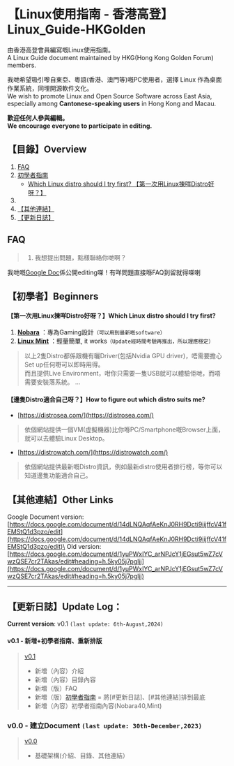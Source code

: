 # 【Linux使用指南 - 香港高登】Linux_Guide-HKGolden
由香港高登會員編寫嘅Linux使用指南。\
A Linux Guide document maintained by HKG(Hong Kong Golden Forum) members.

我哋希望吸引嚟自東亞、粵語(香港、澳門等)嘅PC使用者，選擇 Linux 作為桌面作業系統，同埋開源軟件文化。\
We wish to promote Linux and Open Source Software across East Asia, especially among **Cantonese-speaking users** in Hong Kong and Macau.

**歡迎任何人參與編輯。** \
**We encourage everyone to participate in editing.**


##  【目錄】Overview
1. [FAQ](https://github.com/Ramen-LadyHKG/Linux_Guide-HKGolden/edit/main/README.md#faq)
2. [初學者指南](https://github.com/Ramen-LadyHKG/Linux_Guide-HKGolden/edit/main/README.md#%E5%88%9D%E5%AD%B8%E8%80%85beginners)
   - [Which Linux distro should I try first? 【第一次用Linux揀咩Distro好呀？】](https://github.com/Ramen-LadyHKG/Linux_Guide-HKGolden/edit/main/README.md#%E7%AC%AC%E4%B8%80%E6%AC%A1%E7%94%A8linux%E6%8F%80%E5%92%A9distro%E5%A5%BD%E5%91%80which-linux-distro-should-i-try-first)
3. 
4. [【其他連結】](https://github.com/Ramen-LadyHKG/Linux_Guide-HKGolden/edit/main/README.md#%E5%85%B6%E4%BB%96%E9%80%A3%E7%B5%90other-links)
5. [【更新日誌】](https://github.com/Ramen-LadyHKG/Linux_Guide-HKGolden/edit/main/README.md#%E6%9B%B4%E6%96%B0%E6%97%A5%E8%AA%8Cupdate-log)

## FAQ
> 1. 我想提出問題，點樣聯絡你哋啊？

我哋嘅[Google Doc](https://docs.google.com/document/d/14dLNQAqfAeKnJ0RH9Dcti9iijffcV41fEMStQ1d3pzo/edit?usp=sharing)係公開editing㗎！有咩問題直接喺FAQ到留就得㗎喇


## 【初學者】Beginners
#### 【第一次用Linux揀咩Distro好呀？】Which Linux distro should I try first? 

1. [**Nobara**](https://nobaraproject.org/download-nobara/) ：專為Gaming設計`（可以用到最新嘅software）`
2. [**Linux Mint**](https://linuxmint.com/) ：輕量簡單, it works`（Update經時間考驗再推出，所以理應穩定）`
> 以上2隻Distro都係跟機有曬Driver(包括Nvidia GPU driver)，唔需要擔心Set up任何嘢可以即時用得。\
> 而且提供Live Environment，咁你只需要一隻USB就可以體驗佢哋，而唔需要安裝落系統。
...
#### 【邊隻Distro適合自己呀？】How to figure out which distro suits me?

- [https://distrosea.com/](https://distrosea.com/)
> 依個網站提供一個VM(虛擬機器)比你喺PC/Smartphone嘅Browser上面，就可以去體驗Linux Desktop。
- [https://distrowatch.com/](https://distrowatch.com/)
> 依個網站提供最新嘅Distro資訊，例如最新distro使用者排行榜，等你可以知道邊隻功能適合自己。


## 【其他連結】Other Links
Google Document version: [https://docs.google.com/document/d/14dLNQAqfAeKnJ0RH9Dcti9iijffcV41fEMStQ1d3pzo/edit](https://docs.google.com/document/d/14dLNQAqfAeKnJ0RH9Dcti9iijffcV41fEMStQ1d3pzo/edit)\
Old version: [https://docs.google.com/document/d/1yuPWxIYC_arNPJcY1jEGsut5wZ7cVwzQSE7cr2TAkas/edit#heading=h.5ky05j7pgljj](https://docs.google.com/document/d/1yuPWxIYC_arNPJcY1jEGsut5wZ7cVwzQSE7cr2TAkas/edit#heading=h.5ky05j7pgljj)

---


## 【更新日誌】Update Log：

**Current version**: v0.1 `(last update: 6th-August,2024)`

#### v0.1 - 新増+初學者指南、重新排版
> [v0.1]()
> 
> + 新増（內容）介紹
> + 新増（內容）目錄內容
> + 新増（版）FAQ
> + 新増（版）[初學者指南](https://github.com/Ramen-LadyHKG/Linux_Guide-HKGolden/edit/main/README.md#%E5%88%9D%E5%AD%B8%E8%80%85beginners)
> = 將[#更新日誌]、[#其他連結]排到最底
> + 新増（內容）初學者指南內容(Nobara40,Mint)

### v0.0 - 建立Document `(last update: 30th-December,2023)`
> [v0.0](https://github.com/Ramen-LadyHKG/Linux_Guide-HKGolden/tree/v0.0)
> 
> - 基礎架構(介紹、目錄、其他連結）

